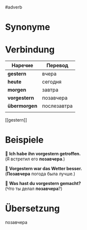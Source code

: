 

#adverb
# Synonyme

# Verbindung 
| Наречие        | Перевод     |
| -------------- | ----------- |
| **gestern**    | вчера       |
| **heute**      | сегодня     |
| **morgen**     | завтра      |
| **vorgestern** | позавчера   |
| **übermorgen** | послезавтра |
|                |             |
[[gestern]]

# Beispiele
🔹 **Ich habe ihn vorgestern getroffen.**  
(Я встретил его **позавчера**.)

🔹 **Vorgestern war das Wetter besser.**  
(**Позавчера** погода была лучше.)

🔹 **Was hast du vorgestern gemacht?**  
(Что ты делал **позавчера**?)
# Übersetzung
позавчера
